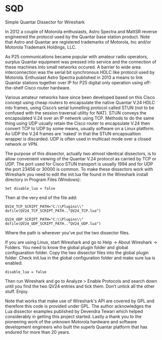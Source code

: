 # SQD
Simple Quantar Dissector for Wireshark

In 2012 a couple of Motorola enthusiasts, Astro Spectra and MattSR reverse engineered the protocol used by the Quantar base station product.  Note that Astro and Quantar are registered trademarks of Motorola, Inc and/or Motorola Trademark Holdings, LLC.

As P25 communications became popular with amateur radio operators, surplus Quantar equipment was pressed into service and the connection of these machines into small networks occured.  A barrier to wide area interconnection was the serial bit synchronous HDLC like protocol used by Motorola.  Enthusiast Astro Spectra published in 2013 a means to link Quantar stations together over IP for P25 digital only operation using off-the-shelf Cisco router hardware. 

Various amateur networks have since been developed based on this Cisco concept using cheap routers to encapsulate the native Quantar V.24 HDLC into frames, using Cisco’s serial tunnelling protocol called STUN (not to be confused with the session traversal utility for NAT).  STUN conveys the encapsulated V.24 over an IP network using TCP.  Methods to do the same thing using UDP usually retain the Cisco router to encapsulate V.24 then convert TCP to UDP by some means, usually software on a Linux platform. As UDP the V.24 frames are 'naked' in that the STUN encapsualtion wrapper is discarded. UDP is often used in multicast mode over a closed network or VPN.

The purpose of this dissector, actually two almost identical dissectors, is to allow convenient viewing of the Quantar V.24 protocol as carried by TCP or UDP.  The port used for Cisco STUN transport is usually 1994 and for UDP the port 23456 or 30000 is common.
To make these dissectors work with Wireshark you need to edit the init.lua file found in the Wireshark install directory in Program Files (Windows):
```
Set disable_lua = false 
```  
Then at the very end of the file add:
```
QV24_TCP_SCRIPT_PATH="C:\\Plugins\\"
dofile(QV24_TCP_SCRIPT_PATH.."QV24_TCP.lua")

QV24_UDP_SCRIPT_PATH="C:\\Plugins\\"
dofile(QV24_UDP_SCRIPT_PATH.."QV24_UDP.lua")
```  

Where the path is wherever you’ve put the two dissector files.

If you are using Linux, start Wireshark and go to Help -> About Wireshark -> Folders. You need to know the global plugin folder and global configuaration folder. Copy the two dissector files into the global plugin folder. Check init.lua in the global configuration folder and make sure lua is enabled: 
```
disable_lua = false
```
Then run Wireshark and go to Analyze > Enable Protocols and search down until you find the two QV24 entries and tick them.  Don’t untick all the other stuff. Enjoy.

Note that works that make use of Wireshark's API are covered by GPL and therefore this code is provided under GPL.
The author acknowledges the Lua dissector examples published by Devendra Tewari which helped considerably in getting this project started.  Lastly a thank you to the pioneering work of the unknown Motorola hardware and software development engineers who built the superb Quantar platform that has endured for more than 20 years.

